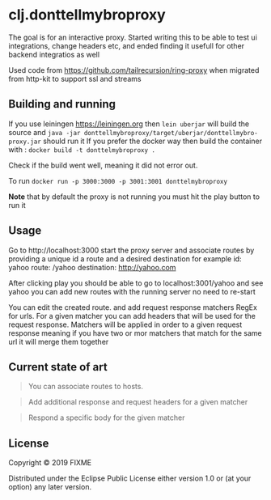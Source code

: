 # clj.donttellmybroproxy

The goal is for an interactive proxy.
Started writing this to be able to test ui integrations, change headers etc, and ended finding it usefull for other backend integratios as well

Used code from https://github.com/tailrecursion/ring-proxy when migrated from http-kit to support ssl
and streams
 
## Building and running
If you use leiningen https://leiningen.org then `lein uberjar` will build the source 
and `java -jar donttellmybroproxy/target/uberjar/donttellmybro-proxy.jar` should run it
If you prefer the docker way then build the container with :
`docker build -t donttelmybroproxy . `

Check if the build went well, meaning it did not error out.

To run `docker run -p 3000:3000 -p 3001:3001 donttelmybroproxy `

**Note** that by default the proxy is not running you must hit the play button to run it

## Usage

Go to http://localhost:3000 start the proxy server and associate routes by providing a unique id a route and a
desired destination for example
id: yahoo
route: /yahoo
destination: http://yahoo.com

After clicking play you should be able to go to localhost:3001/yahoo and see yahoo
you can add new routes with the running server no need to re-start

You can edit the created route. and add request response matchers RegEx for urls. For a given matcher
you can add headers that will be used for the request response. Matchers will be applied in order to a given
request response meaning if you have two or mor matchers that match for the same url it will merge them together


## Current state of art
> You can associate routes to hosts.

> Add additional response and request headers for a given matcher

> Respond a specific body for the given matcher

## License

Copyright © 2019 FIXME

Distributed under the Eclipse Public License either version 1.0 or (at
your option) any later version.
